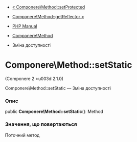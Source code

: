 - [«
Componere\Method::setProtected](componere-method.setprotected.md)
- [Componere\Method::getReflector
»](componere-method.getreflector.md)

- [PHP Manual](index.md)
- [Componere\Method](class.componere-method.md)
- Зміна доступності

# Componere\Method::setStatic

(Componere 2 \>u003d 2.1.0)

Componere\Method::setStatic — Зміна доступності

### Опис

public **Componere\Method::setStatic**(): Method

### Значення, що повертаються

Поточний метод
